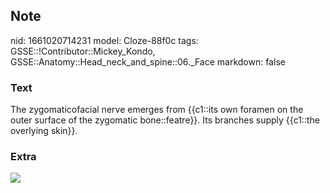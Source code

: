 ## Note
nid: 1661020714231
model: Cloze-88f0c
tags: GSSE::!Contributor::Mickey_Kondo, GSSE::Anatomy::Head_neck_and_spine::06._Face
markdown: false

### Text
The zygomaticofacial nerve emerges from {{c1::its own foramen on the outer surface of the zygomatic bone::featre}}. Its branches supply {{c1::the overlying skin}}.

### Extra
<img src="Zygomaticofacial-Foramen.jpg">
